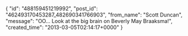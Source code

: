  {
   "id": "488159451219992",
   "post_id": "462493170453287_482690341766903",
   "from_name": "Scott Duncan",
   "message": "OO... Look at the big brain on Beverly May Braaksma!",
   "created_time": "2013-03-05T02:14:17+0000"
 }

